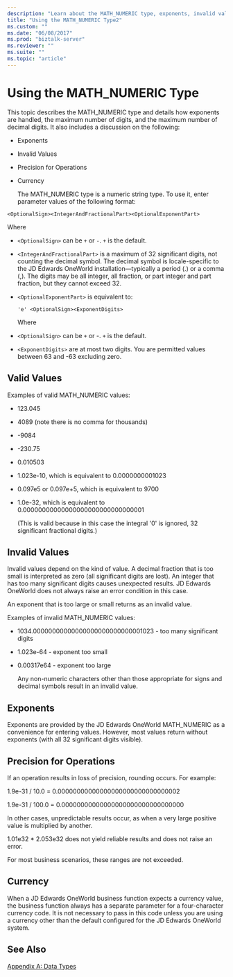 ```yaml
---
description: "Learn about the MATH_NUMERIC type, exponents, invalid values, precision for operations, and currency values in JD Edwards OneWorld business functions."
title: "Using the MATH_NUMERIC Type2"
ms.custom: ""
ms.date: "06/08/2017"
ms.prod: "biztalk-server"
ms.reviewer: ""
ms.suite: ""
ms.topic: "article"
---
```

# Using the MATH_NUMERIC Type

This topic describes the MATH_NUMERIC type and details how exponents are handled, the maximum number of digits, and the maximum number of decimal digits. It also includes a discussion on the following:  
  
- Exponents  
  
- Invalid Values  
  
- Precision for Operations  
  
- Currency  
  
  The MATH_NUMERIC type is a numeric string type. To use it, enter parameter values of the following format:  
  
```  
<OptionalSign><IntegerAndFractionalPart><OptionalExponentPart>  
```  
  
 Where  
  
- `<OptionalSign>` can be `+` or `-`. `+` is the default.  
  
- `<IntegerAndFractionalPart>` is a maximum of 32 significant digits, not counting the decimal symbol. The decimal symbol is locale-specific to the JD Edwards OneWorld installation—typically a period (.) or a comma (,). The digits may be all integer, all fraction, or part integer and part fraction, but they cannot exceed 32.  
  
- `<OptionalExponentPart>` is equivalent to:  
  
  ```  
  'e' <OptionalSign><ExponentDigits>  
  ```  
  
  Where  
  
- `<OptionalSign>` can be `+` or -. `+` is the default.  
  
- `<ExponentDigits>` are at most two digits. You are permitted values between 63 and -63 excluding zero.  
  
## Valid Values  
 Examples of valid MATH_NUMERIC values:  
  
- 123.045  
  
- 4089 (note there is no comma for thousands)  
  
- -9084  
  
- -230.75  
  
- 0.010503  
  
- 1.023e-10, which is equivalent to 0.0000000001023  
  
- 0.097e5 or 0.097e+5, which is equivalent to 9700  
  
- 1.0e-32, which is equivalent to 0.00000000000000000000000000000001  
  
     (This is valid because in this case the integral '0' is ignored, 32 significant fractional digits.)  
  
## Invalid Values
  
 Invalid values depend on the kind of value. A decimal fraction that is too small is interpreted as zero (all significant digits are lost). An integer that has too many significant digits causes unexpected results. JD Edwards OneWorld does not always raise an error condition in this case.  
  
 An exponent that is too large or small returns as an invalid value.  
  
 Examples of invalid MATH_NUMERIC values:  
  
- 1034.00000000000000000000000000001023 - too many significant digits  
  
- 1.023e-64 - exponent too small  
  
- 0.00317e64 - exponent too large  
  
  Any non-numeric characters other than those appropriate for signs and decimal symbols result in an invalid value.  
  
## Exponents
  
 Exponents are provided by the JD Edwards OneWorld MATH_NUMERIC as a convenience for entering values. However, most values return without exponents (with all 32 significant digits visible).  
  
## Precision for Operations
  
 If an operation results in loss of precision, rounding occurs. For example:  
  
 1.9e-31 / 10.0 = 0.00000000000000000000000000000002  
  
 1.9e-31 / 100.0 = 0.00000000000000000000000000000000  
  
 In other cases, unpredictable results occur, as when a very large positive value is multiplied by another.  
  
 1.01e32 * 2.053e32 does not yield reliable results and does not raise an error.  
  
 For most business scenarios, these ranges are not exceeded.  
  
## Currency
  
 When a JD Edwards OneWorld business function expects a currency value, the business function always has a separate parameter for a four-character currency code. It is not necessary to pass in this code unless you are using a currency other than the default configured for the JD Edwards OneWorld system.  
  
## See Also
  
 [Appendix A: Data Types](../core/appendix-a-data-types.md)
